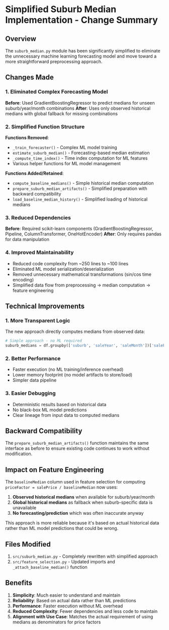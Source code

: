 # Simplified Suburb Median Implementation - Change Summary

## Overview
The `suburb_median.py` module has been significantly simplified to eliminate the unnecessary machine learning forecasting model and move toward a more straightforward preprocessing approach.

## Changes Made

### 1. **Eliminated Complex Forecasting Model**
**Before**: Used GradientBoostingRegressor to predict medians for unseen suburb/year/month combinations
**After**: Uses only observed historical medians with global fallback for missing combinations

### 2. **Simplified Function Structure**
**Functions Removed**:
- `_train_forecaster()` - Complex ML model training
- `estimate_suburb_median()` - Forecasting-based median estimation
- `_compute_time_index()` - Time index computation for ML features
- Various helper functions for ML model management

**Functions Added/Retained**:
- `compute_baseline_medians()` - Simple historical median computation
- `prepare_suburb_median_artifacts()` - Simplified preparation with backward compatibility
- `load_baseline_median_history()` - Simplified loading of historical medians

### 3. **Reduced Dependencies**
**Before**: Required scikit-learn components (GradientBoostingRegressor, Pipeline, ColumnTransformer, OneHotEncoder)
**After**: Only requires pandas for data manipulation

### 4. **Improved Maintainability**
- Reduced code complexity from ~250 lines to ~100 lines
- Eliminated ML model serialization/deserialization
- Removed unnecessary mathematical transformations (sin/cos time encoding)
- Simplified data flow from preprocessing → median computation → feature engineering

## Technical Improvements

### 1. **More Transparent Logic**
The new approach directly computes medians from observed data:
```python
# Simple approach - no ML required
suburb_medians = df.groupby(['suburb', 'saleYear', 'saleMonth'])['salePrice'].median()
```

### 2. **Better Performance**
- Faster execution (no ML training/inference overhead)
- Lower memory footprint (no model artifacts to store/load)
- Simpler data pipeline

### 3. **Easier Debugging**
- Deterministic results based on historical data
- No black-box ML model predictions
- Clear lineage from input data to computed medians

## Backward Compatibility
The `prepare_suburb_median_artifacts()` function maintains the same interface as before to ensure existing code continues to work without modification.

## Impact on Feature Engineering
The `baselineMedian` column used in feature selection for computing `priceFactor = salePrice / baselineMedian` now uses:
1. **Observed historical medians** when available for suburb/year/month
2. **Global historical medians** as fallback when suburb-specific data is unavailable
3. **No forecasting/prediction** which was often inaccurate anyway

This approach is more reliable because it's based on actual historical data rather than ML model predictions that could be wrong.

## Files Modified
1. `src/suburb_median.py` - Completely rewritten with simplified approach
2. `src/feature_selection.py` - Updated imports and `_attach_baseline_median()` function

## Benefits
1. **Simplicity**: Much easier to understand and maintain
2. **Reliability**: Based on actual data rather than ML predictions
3. **Performance**: Faster execution without ML overhead
4. **Reduced Complexity**: Fewer dependencies and less code to maintain
5. **Alignment with Use Case**: Matches the actual requirement of using medians as denominators for price factors